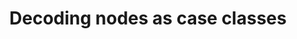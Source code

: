 ---
layout: tutorial
title: "Decoding nodes as case classes"
section: tutorial
sort: 3
status: wip
---